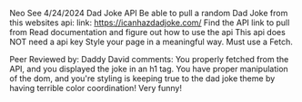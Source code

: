 Neo See
4/24/2024
Dad Joke API
Be able to pull a random Dad Joke from this websites api: link: https://icanhazdadjoke.com/
Find the API link to pull from
Read documentation and figure out how to use the api
This api does NOT need a api key
Style your page in a meaningful way. 
Must use a Fetch.


Peer Reviewed by: Daddy David 
comments:
You properly fetched from the API, and you displayed the joke in an h1 tag.  You have proper manipulation of the dom, and you're styling is keeping true to the dad joke theme by having terrible color coordination!  Very funny! 
